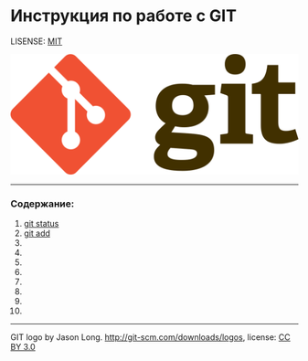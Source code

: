 # Инструкция по работе с GIT 

LISENSE: [MIT](./lisense.md)

![git-logo](./assets/1280px-Git-logo.svg.png)

---

### Содержание:
1. [git status](./status.md)
2. [git add](./add.md)
3.
4.
5.
6.
7.
8.
9.
10.


---

GIT logo by Jason Long. http://git-scm.com/downloads/logos, license: [CC BY 3.0](https://creativecommons.org/licenses/by/3.0/)